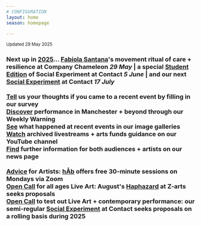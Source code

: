 ```yaml
---
# CONFIGURATION
layout: home
season: homepage

---
```

<small>Updated 29 May 2025</small>        
### Next up in [2025](/current/2025)… [Fabíola Santana](/current/2025/santana)'s movement ritual of care + resilience at Company Chameleon *29 May* | a special [Student Edition](/socialexperiment/studentedition) of Social Experiment at Contact *5 June* | and our next [Social Experiment](/socialexperiment) at Contact *17 July*<br><br><a href="https://www.illuminate-data.org.uk/survey/gnwmcx" target="_blank">Tell</a> us your thoughts if you came to a recent event by filling in our survey<br><a href="https://wordofwarning.posthaven.com" target="_blank">Discover</a> performance in Manchester + beyond through our Weekly Warning<br>[See](/galleries) what happened at recent events in our image galleries<br><a href="https://youtube.com/@warnmcr" target="_blank">Watch</a> archived livestreams + arts funds guidance on our YouTube channel<br>[Find](/news) further information for both audiences + artists on our news page<br><br>[Advice](/hab/advice) for Artists: [hÅb](/hab) offers free 30-minute sessions on Mondays via Zoom<br><a href="https://haphazard.posthaven.com" target="_blank">Open Call</a> for all ages Live Art: August's [Haphazard](/hab/haphazard) at Z-arts seeks proposals<br><a href="https://socialexperiment.posthaven.com" target="_blank">Open Call</a> to test out Live Art + contemporary performance: our semi-regular [Social Experiment](/socialexperiment) at Contact seeks proposals on a rolling basis during 2025
